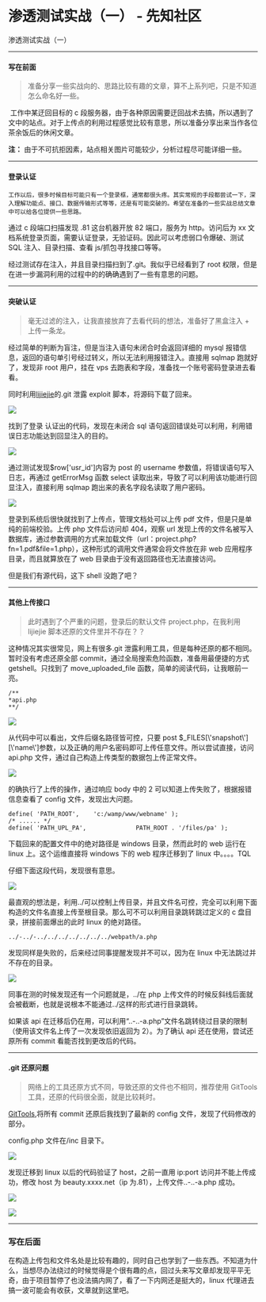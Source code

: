 

# 渗透测试实战（一） - 先知社区

渗透测试实战（一）

- - -

#### 写在前面

> 准备分享一些实战向的、思路比较有趣的文章，算不上系列吧，只是不知道怎么命名好一些。

​ 工作中某迂回目标的 c 段服务器，由于各种原因需要迂回战术去搞，所以遇到了文中的站点。对于上传点的利用过程感觉比较有意思，所以准备分享出来当作各位茶余饭后的休闲文章。

**注：** 由于不可抗拒因素，站点相关图片可能较少，分析过程尽可能详细一些。

- - -

#### 登录认证

```plain
工作以后，很多时候目标可能只有一个登录框，通常都很头疼。其实常规的手段都尝试一下，深入理解功能点、接口、数据传输形式等等，还是有可能突破的。希望在准备的一些实战总结文章中可以给各位提供一些思路。
```

通过 c 段端口扫描发现 .81 这台机器开放 82 端口，服务为 http。访问后为 xx 文档系统登录页面，需要认证登录，无验证码。因此可以考虑弱口令爆破、测试 SQL 注入、目录扫描、查看 js/抓包寻找接口等等。

经过测试存在注入，并且目录扫描扫到了.git。我似乎已经看到了 root 权限，但是在进一步漏洞利用的过程中的的确确遇到了一些有意思的问题。

- - -

#### 突破认证

> 毫无过滤的注入，让我直接放弃了去看代码的想法，准备好了黑盒注入 + 上传一条龙。

经过简单的判断为盲注，但是当注入语句未闭合时会返回详细的 mysql 报错信息，返回的语句单引号经过转义，所以无法利用报错注入。直接用 sqlmap 跑就好了，发现非 root 用户，挂在 vps 去跑表和字段，准备找一个账号密码登录进去看看。

同时利用[lijiejie](https://github.com/lijiejie/GitHack)的.git 泄露 exploit 脚本，将源码下载了回来。

[![](assets/1698900914-6036c39736c419e1c1322118e59f3a9a.png)](https://xzfile.aliyuncs.com/media/upload/picture/20200104015404-0839d450-2e52-1.png)

找到了登录 认证出的代码，发现在未闭合 sql 语句返回错误处可以利用，利用错误日志功能达到回显注入的目的。

[![](assets/1698900914-599eb5be98834ee52b82d5816f8ebf1d.png)](https://xzfile.aliyuncs.com/media/upload/picture/20200104015458-2817b97c-2e52-1.png)

通过测试发现$row\['usr\_id'\]内容为 post 的 username 参数值，将错误语句写入日志，再通过 getErrorMsg 函数 select 读取出来，导致了可以利用该功能进行回显注入，直接利用 sqlmap 跑出来的表名字段名读取了用户密码。

[![](assets/1698900914-028e346b0b8241db86665742d6f93c22.png)](https://xzfile.aliyuncs.com/media/upload/picture/20200104015542-422b788a-2e52-1.png)

登录到系统后很快就找到了上传点，管理文档处可以上传 pdf 文件，但是只是单纯的前端校验。上传 php 文件后访问却 404，观察 url 发现上传的文件名被写入数据库，通过参数调用的方式来加载文件（url：project.php?fn=1.pdf&file=1.php），这种形式的调用文件通常会将文件放在非 web 应用程序目录，而且就算放在了 web 目录由于没有返回路径也无法直接访问。

但是我们有源代码，这下 shell 没跑了吧？

- - -

#### 其他上传接口

> 此时遇到了个严重的问题，登录后的默认文件 project.php，在我利用 lijiejie 脚本还原的文件里并不存在？？

这种情况其实很常见，网上有很多.git 泄露利用工具，但是每种还原的都不相同。暂时没有考虑还原全部 commit，通过全局搜索危险函数，准备用最便捷的方式 getshell。只找到了 move\_uploaded\_file 函数，简单的阅读代码，让我眼前一亮。

```plain
/**
*api.php
**/
```

[![](assets/1698900914-b5f26d7839469b0530c37b8cfd1cc020.png)](https://xzfile.aliyuncs.com/media/upload/picture/20200104015749-8e0438be-2e52-1.png)

从代码中可以看出，文件后缀名路径皆可控，只要 post $\_FILES\[\\'snapshot\\'\]\[\\'name\\'\]参数，以及正确的用户名密码即可上传任意文件。所以尝试直接，访问 api.php 文件，通过自己构造上传类型的数据包上传正常文件。

[![](assets/1698900914-16136ce4f9b785914678c1c153adccd7.png)](https://xzfile.aliyuncs.com/media/upload/picture/20200104015825-a3b37648-2e52-1.png)

的确执行了上传的操作，通过响应 body 中的 2 可以知道上传失败了，根据报错信息查看了 config 文件，发现出大问题。

```plain
define( 'PATH_ROOT',    'c:/wamp/www/webname' );
/* ...... */
define( 'PATH_UPL_PA',              PATH_ROOT . '/files/pa' );
```

下载回来的配置文件中的绝对路径是 windows 目录，然而此时的 web 运行在 linux 上。这个运维直接将 windows 下的 web 程序迁移到了 linux 中。。。。TQL

仔细下面这段代码，发现很有意思。

[![](assets/1698900914-8f9d1bc39faeb5b9fd8573c8197a7af6.webp)](https://xzfile.aliyuncs.com/media/upload/picture/20200104015900-b8bdcd4a-2e52-1.webp)

最直观的想法是，利用../可以控制上传目录，并且文件名可控，完全可以利用下面构造的文件名直接上传至根目录。那么可不可以利用目录跳转跳过定义的 c 盘目录，拼接前面爆出的此时 linux 的绝对路径。

```plain
../-../-../../../../../../../webpath/a.php
```

发现同样是失败的，后来经过同事提醒发现并不可以，因为在 linux 中无法跳过并不存在的目录。

[![](assets/1698900914-e1404bba5f1b14b24b887518372f7b9e.png)](https://xzfile.aliyuncs.com/media/upload/picture/20200104020003-de0ca562-2e52-1.png)

同事在测的时候发现还有一个问题就是，../在 php 上传文件的时候反斜线后面就会被截断，也就是说根本不能通过../这样的形式进行目录跳转。

如果该 api 在迁移后仍在用，可以利用“..-..-a.php”文件名跳转绕过目录的限制（使用该文件名上传了一次发现依旧返回为 2）。为了确认 api 还在使用，尝试还原所有 commit 看能否找到更改后的代码。

- - -

#### .git 还原问题

> 网络上的工具还原方式不同，导致还原的文件也不相同，推荐使用 GitTools 工具，还原的代码很全面，就是比较耗时。

[GitTools](https://github.com/internetwache/GitTools),将所有 commit 还原后我找到了最新的 config 文件，发现了代码修改的部分。

config.php 文件在/inc 目录下。

[![](assets/1698900914-36ab6e0df04c47aada698a2121a58b9e.png)](https://xzfile.aliyuncs.com/media/upload/picture/20200104020210-29766934-2e53-1.png)

发现迁移到 linux 以后的代码验证了 host，之前一直用 ip:port 访问并不能上传成功，修改 host 为 beauty.xxxx.net（ip 为.81），上传文件..-..-a.php 成功。

[![](assets/1698900914-91dae7b812bbe112dbcca3504c128e42.png)](https://xzfile.aliyuncs.com/media/upload/picture/20200104020305-4a823b94-2e53-1.png)

[![](assets/1698900914-cdda02d4b9193d82095a6bf0a1a7331a.png)](https://xzfile.aliyuncs.com/media/upload/picture/20200104020332-5a8ae3f6-2e53-1.png)

- - -

### 写在后面

在构造上传包和文件名处是比较有趣的，同时自己也学到了一些东西。不知道为什么，当想尽办法绕过的时候觉得是个很有趣的点，回过头来写文章却发现平平无奇，由于项目暂停了也没法搞内网了，看了一下内网还是挺大的，linux 代理进去搞一波可能会有收获，文章就到这里吧。
